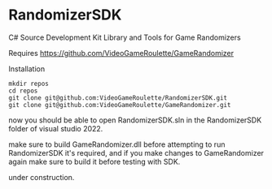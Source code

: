 # RandomizerSDK
C# Source Development Kit Library and Tools for Game Randomizers

Requires
https://github.com/VideoGameRoulette/GameRandomizer

Installation
```
mkdir repos
cd repos
git clone git@github.com:VideoGameRoulette/RandomizerSDK.git
git clone git@github.com:VideoGameRoulette/GameRandomizer.git
```

now you should be able to open RandomizerSDK.sln in the RandomizerSDK folder of visual studio 2022.

make sure to build GameRandomizer.dll before attempting to run RandomizerSDK it's required, and if you make changes to GameRandomizer again make sure to build it before testing with SDK.

under construction.
